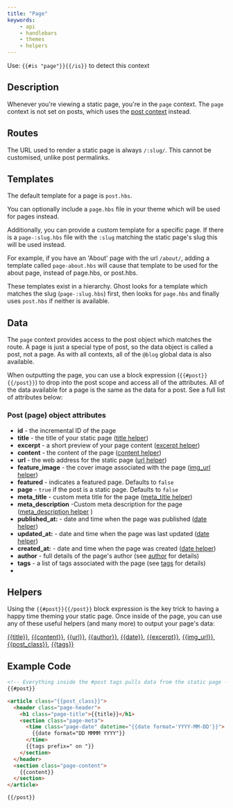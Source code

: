 ```yaml
---
title: "Page"
keywords:
    - api
    - handlebars
    - themes
    - helpers
---
```



Use: `{{#is "page"}}{{/is}}` to detect this context

## Description

Whenever you're viewing a static page, you're in the `page` context. The `page` context is not set on posts, which uses the [post context](doc:post-context) instead.

## Routes

The URL used to render a static page is always `/:slug/`. This cannot be customised, unlike post permalinks.

## Templates

The default template for a page is `post.hbs`.

You can optionally include a `page.hbs` file in your theme which will be used for pages instead.

Additionally, you can provide a custom template for a specific page. If there is a `page-:slug.hbs` file with the `:slug` matching the static page's slug this will be used instead.

For example, if you have an 'About' page with the url `/about/`, adding a template called `page-about.hbs` will cause that template to be used for the about page, instead of page.hbs, or post.hbs.

These templates exist in a hierarchy. Ghost looks for a template which matches the slug (`page-:slug.hbs`) first, then looks for `page.hbs` and finally uses `post.hbs` if neither is available.

## Data

The `page` context provides access to the post object which matches the route. A page is just a special type of post, so the data object is called a post, not a page. As with all contexts, all of the `@blog` global data is also available.

When outputting the page, you can use a block expression (`{{#post}}{{/post}}`) to drop into the post scope and access all of the attributes. All of the data available for a page is the same as the data for a post. See a full list of attributes below:

### Post (page) object attributes

- **id** - the incremental ID of the page
- **title** - the title of your static page ([title helper](doc:title))
- **excerpt** - a short preview of your page content ([excerpt helper](doc:excerpt))
- **content** - the content of the page ([content helper](content))
- **url** - the web address for the static page ([url helper](doc:url))
- **feature_image** - the cover image associated with the page  ([img_url helper](doc:img_url))
- **featured** - indicates a featured page. Defaults to `false`
- **page** - `true` if the post is a static page. Defaults to `false`
- **meta_title** - custom meta title for the page ([meta_title helper](doc:meta_title))
- **meta_description**  -Custom meta description for the page ([meta_description helper](doc:meta_description) )
- **published_at:** - date and time when the page was published  ([date helper](doc:date))
- **updated_at:** - date and time when the page was last updated  ([date helper](doc:date))
- **created_at:** - date and time when the page was created  ([date helper](doc:date))
-  **author** - full details of the page's author (see [author](doc:author) for details)
- **tags** - a list of tags associated with the page (see [tags](doc:tags) for details)
-
## Helpers

Using the `{{#post}}{{/post}}` block expression is the key trick to having a happy time theming your static page. Once inside of the page, you can use any of these useful helpers (and many more) to output your page's data:

[{{title}}](doc:title), [{{content}}](doc:content), [{{url}}](doc:url), [{{author}}](doc:author), [{{date}}](doc:date), [{{excerpt}}](doc:excerpt), [{{img_url}}](doc:img_url), [{{post_class}}](doc:post_class), [{{tags}}](doc:tags)

## Example Code

```html
<!-- Everything inside the #post tags pulls data from the static page -->
{{#post}}

<article class="{{post_class}}">
  <header class="page-header">
    <h1 class="page-title">{{title}}</h1>
    <section class="page-meta">
      <time class="page-date" datetime="{{date format='YYYY-MM-DD'}}">
        {{date format="DD MMMM YYYY"}}
      </time>
      {{tags prefix=" on "}}
    </section>
  </header>
  <section class="page-content">
    {{content}}
  </section>
</article>

{{/post}}

```
